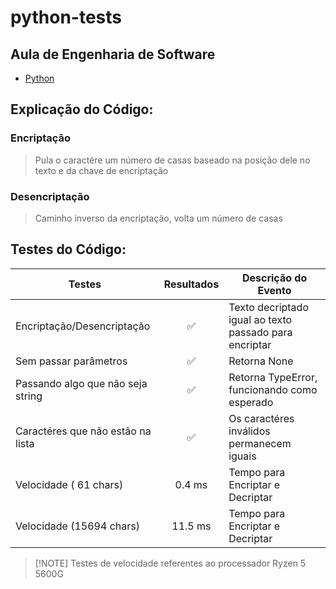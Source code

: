 # python-tests
## Aula de Engenharia de Software
- [Python](https://www.python.org/)

## Explicação do Código:

### Encriptação
> Pula o caractére um número de casas baseado na posição dele no texto e da chave de encriptação 
 

### Desencriptação
> Caminho inverso da encriptação, volta um número de casas



## Testes do Código:

| Testes                            | Resultados    |   Descrição do Evento  |
| -------------                     |:-------:      |------------------------|
| Encriptação/Desencriptação        | ✅            | Texto decriptado igual ao texto passado para encriptar |
| Sem passar parâmetros             | ✅            | Retorna None                                           |
| Passando algo que não seja string | ✅            | Retorna TypeError, funcionando como esperado           |
| Caractéres que não estão na lista | ✅            | Os caractéres inválidos permanecem iguais
| Velocidade ( 61 chars)            | 0.4 ms        | Tempo para Encriptar e Decriptar
| Velocidade (15694 chars)          | 11.5 ms       | Tempo para Encriptar e Decriptar

> \[!NOTE]
> Testes de velocidade referentes ao processador Ryzen 5 5600G

